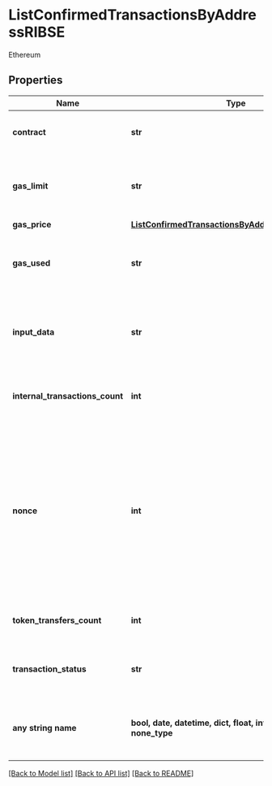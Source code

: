 # ListConfirmedTransactionsByAddressRIBSE

Ethereum

## Properties
Name | Type | Description | Notes
------------ | ------------- | ------------- | -------------
**contract** | **str** | Represents the specific transaction contract. | 
**gas_limit** | **str** | Represents the amount of gas used by this specific transaction alone. | 
**gas_price** | [**ListConfirmedTransactionsByAddressRIBSEGasPrice**](ListConfirmedTransactionsByAddressRIBSEGasPrice.md) |  | 
**gas_used** | **str** | Represents the exact unit of gas that was used for the transaction. | 
**input_data** | **str** | Represents additional information that is required for the transaction. | 
**internal_transactions_count** | **int** | Represents the total internal transactions count. | 
**nonce** | **int** | Represents the sequential running number for an address, starting from 0 for the first transaction. E.g., if the nonce of a transaction is 10, it would be the 11th transaction sent from the sender&#39;s address. | 
**token_transfers_count** | **int** | Represents the total token transfers count. | 
**transaction_status** | **str** | String representation of the transaction status | 
**any string name** | **bool, date, datetime, dict, float, int, list, str, none_type** | any string name can be used but the value must be the correct type | [optional]

[[Back to Model list]](../README.md#documentation-for-models) [[Back to API list]](../README.md#documentation-for-api-endpoints) [[Back to README]](../README.md)


